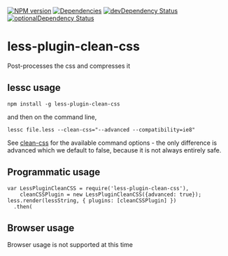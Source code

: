 [![NPM version](https://badge.fury.io/js/less-plugin-clean-css.svg)](http://badge.fury.io/js/less-plugin-clean-css) [![Dependencies](https://david-dm.org/less/less-plugin-clean-css.svg)](https://david-dm.org/less/less-plugin-clean-css) [![devDependency Status](https://david-dm.org/less/less-plugin-clean-css/dev-status.svg)](https://david-dm.org/less/less-plugin-clean-css#info=devDependencies) [![optionalDependency Status](https://david-dm.org/less/less-plugin-clean-css/optional-status.svg)](https://david-dm.org/less/less-plugin-clean-css#info=optionalDependencies)

less-plugin-clean-css
=====================

Post-processes the css and compresses it

## lessc usage

```
npm install -g less-plugin-clean-css
```

and then on the command line,

```
lessc file.less --clean-css="--advanced --compatibility=ie8"
```

See [clean-css](https://github.com/jakubpawlowicz/clean-css) for the available command options - the only difference is advanced which we default to false, because it is not always entirely safe.

## Programmatic usage

```
var LessPluginCleanCSS = require('less-plugin-clean-css'),
    cleanCSSPlugin = new LessPluginCleanCSS({advanced: true});
less.render(lessString, { plugins: [cleanCSSPlugin] })
  .then(
```

## Browser usage

Browser usage is not supported at this time
